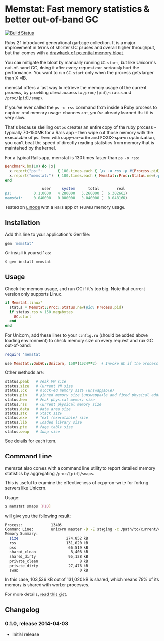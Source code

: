 # Memstat: Fast memory statistics & better out-of-band GC

[![Build Status](https://secure.travis-ci.org/kenn/memstat.png)](http://travis-ci.org/kenn/memstat)

Ruby 2.1 introduced generational garbage collection. It is a major improvement in terms of shorter GC pauses and overall higher throughput, but that comes with a [drawback of potential memory bloat](http://www.omniref.com/blog/blog/2014/03/27/ruby-garbage-collection-still-not-ready-for-production/).

You can mitigate the bloat by manually running `GC.start`, but like Unicorn's out-of-band GC, doing it after every request can seriously hurt the performance. You want to run `GC.start` only when the process gets larger than X MB.

memstat offers a fast way to retrieve the memory usage of the current process, by providing direct access to `/proc/[pid]/status` and `/proc/[pid]/smaps`.

If you've ever called the `ps -o rss` command from inside a Ruby process to capture real memory usage, chances are, you've already learned that it is very slow.

That's because shelling out `ps` creates an entire copy of the ruby process - typically 70-150MB for a Rails app - then wipe out those memory with the executable of `ps`. Even with copy-on-write and POSIX-spawn optimization, you can't beat the speed of directly reading statistics from memory that is maintained by the kernel.

For a typical Rails app, memstat is 130 times faster than `ps -o rss`:

```ruby
Benchmark.bm(10) do |x|
  x.report("ps:")       { 100.times.each { `ps -o rss -p #{Process.pid}`.strip.to_i } }
  x.report("memstat:")  { 100.times.each { Memstat::Proc::Status.new(:pid => Process.pid).rss } }
end

                 user     system      total        real
ps:          0.110000   4.280000   6.260000 (  6.302661)
memstat:     0.040000   0.000000   0.040000 (  0.048166)
```

Tested on [Linode](https://www.linode.com) with a Rails app of 140MB memory usage.

## Installation

Add this line to your application's Gemfile:

```ruby
gem 'memstat'
```

Or install it yourself as:

```sh
$ gem install memstat
```

## Usage

Check the memory usage, and run GC if it's too big. Note that current version only supports Linux.

```ruby
if Memstat.linux?
  status = Memstat::Proc::Status.new(pid: Process.pid)
  if status.rss > 150.megabytes
    GC.start
  end
end
```

For Unicorn, add these lines to your `config.ru` (should be added above loading environment) to check memory size on every request and run GC out-of-band:

```ruby
require 'memstat'

use Memstat::OobGC::Unicorn, 150*(1024**2)  # Invoke GC if the process is bigger than 150MB
```

Other methods are:

```ruby
status.peak   # Peak VM size
status.size   # Current VM size
status.lck    # mlock-ed memory size (unswappable)
status.pin    # pinned memory size (unswappable and fixed physical address)
status.hwm    # Peak physical memory size
status.rss    # Current physical memory size
status.data   # Data area size
status.stk    # Stack size
status.exe    # Text (executable) size
status.lib    # Loaded library size
status.pte    # Page table size
status.swap   # Swap size
```

See [details](http://ewx.livejournal.com/579283.html) for each item.

## Command Line

memstat also comes with a command line utility to report detailed memory statistics by aggregating `/proc/[pid]/smaps`.

This is useful to examine the effectiveness of copy-on-write for forking servers like Unicorn.

Usage:

```sh
$ memstat smaps [PID]
```

will give you the following result:

```sh
Process:             13405
Command Line:        unicorn master -D -E staging -c /path/to/current/config/unicorn.rb
Memory Summary:
  size                      274,852 kB
  rss                       131,020 kB
  pss                        66,519 kB
  shared_clean                8,408 kB
  shared_dirty               95,128 kB
  private_clean                   8 kB
  private_dirty              27,476 kB
  swap                            0 kB
```

In this case, 103,536 kB out of 131,020 kB is shared, which means 79% of its memory is shared with worker processes.

For more details, [read this gist](https://gist.github.com/kenn/5105175).

## Changelog

### 0.1.0, release 2014-04-03
* Initial release
